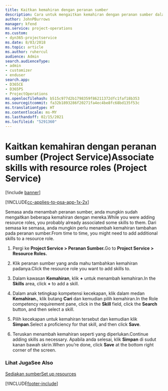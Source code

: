 ```yaml
---
title: Kaitkan kemahiran dengan peranan sumber
description: Cara untuk mengaitkan kemahiran dengan peranan sumber dalam Project Service
author: JohnPBurrows
manager: kfend
ms.service: project-operations
ms.custom:
- dyn365-projectservice
ms.date: 8/03/2018
ms.topic: article
ms.author: ruhercul
audience: Admin
search.audienceType:
- admin
- customizer
- enduser
search.app:
- D365CE
- D365PS
- ProjectOperations
ms.openlocfilehash: b515c977d2b1798359f86211372dfc1faf18b353
ms.sourcegitcommit: fa32b1893286f20271fa4ec4be8fc68bd135f53c
ms.translationtype: HT
ms.contentlocale: ms-MY
ms.lasthandoff: 02/15/2021
ms.locfileid: "5291360"
---
```

# <a name="associate-skills-with-resource-roles-project-service"></a><span data-ttu-id="1d8b7-103">Kaitkan kemahiran dengan peranan sumber (Project Service)</span><span class="sxs-lookup"><span data-stu-id="1d8b7-103">Associate skills with resource roles (Project Service)</span></span>

[!include [banner](../includes/psa-now-project-operations.md)]

[!INCLUDE[cc-applies-to-psa-app-1x-2x](../includes/cc-applies-to-psa-app-1x-2x.md)]

<span data-ttu-id="1d8b7-104">Semasa anda menambah peranan sumber, anda mungkin sudah mengaitkan beberapa kemahiran dengan mereka.</span><span class="sxs-lookup"><span data-stu-id="1d8b7-104">While you were adding resource roles, you probably already associated some skills to them.</span></span> <span data-ttu-id="1d8b7-105">Dari semasa ke semasa, anda mungkin perlu menambah kemahiran tambahan pada peranan sumber.</span><span class="sxs-lookup"><span data-stu-id="1d8b7-105">From time to time, you might need to add additional skills to a resource role.</span></span>  
  
1.  <span data-ttu-id="1d8b7-106">Pergi ke **Project Service > Peranan Sumber.**</span><span class="sxs-lookup"><span data-stu-id="1d8b7-106">Go to **Project Service > Resource Roles.**</span></span>  
  
2.  <span data-ttu-id="1d8b7-107">Klik peranan sumber yang anda mahu tambahkan kemahiran padanya.</span><span class="sxs-lookup"><span data-stu-id="1d8b7-107">Click the resource role you want to add skills to.</span></span>  
  
3.  <span data-ttu-id="1d8b7-108">Dalam kawasan **Kemahiran**, klik **+** untuk menambah kemahiran.</span><span class="sxs-lookup"><span data-stu-id="1d8b7-108">In the **Skills** area, click **+** to add a skill.</span></span>  
  
4.  <span data-ttu-id="1d8b7-109">Dalam anak tetingkap kompetensi kecekapan, klik dalam medan **Kemahiran.**, klik butang **Cari** dan kemudian pilih kemahiran.</span><span class="sxs-lookup"><span data-stu-id="1d8b7-109">In the Role competency requirement pane, click in the **Skill** field, click the **Search** button,  and then select a skill.</span></span>  
  
5.  <span data-ttu-id="1d8b7-110">Pilih kecekapan untuk kemahiran tersebut dan kemudian klik **Simpan**.</span><span class="sxs-lookup"><span data-stu-id="1d8b7-110">Select a proficiency for that skill, and then click **Save**.</span></span>  
  
6.  <span data-ttu-id="1d8b7-111">Teruskan menambah kemahiran seperti yang diperlukan.</span><span class="sxs-lookup"><span data-stu-id="1d8b7-111">Continue adding skills as necessary.</span></span> <span data-ttu-id="1d8b7-112">Apabila anda selesai, klik **Simpan** di sudut kanan bawah skrin.</span><span class="sxs-lookup"><span data-stu-id="1d8b7-112">When you’re done, click **Save** at the bottom right corner of the screen.</span></span>  
  
### <a name="see-also"></a><span data-ttu-id="1d8b7-113">Lihat Juga</span><span class="sxs-lookup"><span data-stu-id="1d8b7-113">See Also</span></span>  
 [<span data-ttu-id="1d8b7-114">Sediakan sumber</span><span class="sxs-lookup"><span data-stu-id="1d8b7-114">Set up resources</span></span>](../psa/set-up-resources.md)


[!INCLUDE[footer-include](../includes/footer-banner.md)]